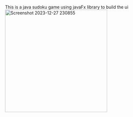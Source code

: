 This is a java sudoku game using javaFx library to build the ui
<br/>
<img width="335" alt="Screenshot 2023-12-27 230855" src="https://github.com/ALLIANCE-dieudonne/java-DesktopApp-sudoku-game-/assets/123922500/cd232379-6716-4bf1-b616-d783b3c97d85">
